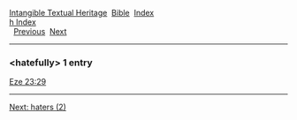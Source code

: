 [Intangible Textual Heritage](../../index)  [Bible](../index) 
[Index](index)   
[h Index](_h_)  
  [Previous](c05217)  [Next](c05219) 

------------------------------------------------------------------------

### &lt;hatefully&gt; 1 entry

[Eze 23:29](../kjv/eze023.htm#029)  

------------------------------------------------------------------------

[Next: haters (2)](c05219)
